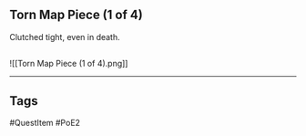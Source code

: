 ## Torn Map Piece (1 of 4)
Clutched tight, even in death.
## 
![[Torn Map Piece (1 of 4).png]]

---
## Tags
#QuestItem
#PoE2